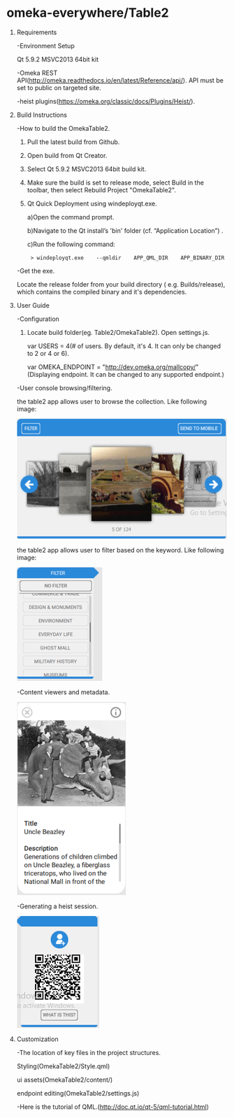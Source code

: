 # omeka-everywhere/Table2

1. Requirements

	-Environment Setup
	
	 Qt 5.9.2 MSVC2013 64bit kit
	 
	-Omeka REST API(http://omeka.readthedocs.io/en/latest/Reference/api/). API must be set to public on targeted site.
	
	-heist plugins(https://omeka.org/classic/docs/Plugins/Heist/).

2. Build Instructions

	-How to build the OmekaTable2.
	1. Pull the latest build from Github.
	2. Open build from Qt Creator.
	3. Select Qt 5.9.2 MSVC2013 64bit build kit.
	4. Make sure the build is set to release mode, select Build in the toolbar, then select Rebuild Project "OmekaTable2".
	5. Qt Quick Deployment using windeployqt.exe.
	
	 	a)Open the command prompt.
		
	 	b)Navigate to the Qt install’s 'bin' folder (cf. “Application Location”) .
		
	 	c)Run the following command:
		
			> windeployqt.exe    --qmldir    APP_QML_DIR    APP_BINARY_DIR
	
	-Get the exe.
	
	Locate the release folder from your build directory ( e.g. Builds/release), which contains the compiled binary and it's dependencies.
	
3. User Guide
	
	-Configuration
	
	1. Locate build folder(eg. Table2/OmekaTable2). Open settings.js. 
	
		var USERS = 4(# of users. By default, it's 4. It can only be changed to 2 or 4 or 6).
		
		var OMEKA_ENDPOINT = "http://dev.omeka.org/mallcopy/" (Displaying endpoint. It can be changed to any supported endpoint.)
		
	-User console browsing/filtering.
	
	the table2 app allows user to browse the collection. Like following image:

	![browsing](OmekaTable2/content/readme/browse.PNG)

	the table2 app allows user to filter based on the keyword. Like following image:

	![](OmekaTable2/content/readme/filter.PNG)
		
	-Content viewers and metadata.
	
	![](OmekaTable2/content/readme/detail.PNG)
		
	-Generating a heist session.
	
	![](OmekaTable2/content/readme/pairing.PNG)

4. Customization

	-The location of key files in the project structures.
	
	Styling(OmekaTable2/Style.qml)
	
	ui assets(OmekaTable2/content/)
	
	endpoint editing(OmekaTable2/settings.js)
	
	-Here is the tutorial of QML.(http://doc.qt.io/qt-5/qml-tutorial.html)
		
		

